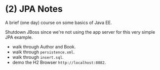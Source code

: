 # (2) JPA Notes

A brief (one day) course on some basics of Java EE.

Shutdown JBoss since we're not using the app server for this very simple JPA example.

- walk through Author and Book.
- walk through `persistence.xml`.
- walk through `insert.sql`.
- demo the H2 Browser `http://localhost:8082`.
